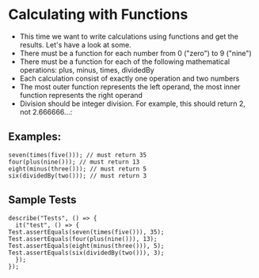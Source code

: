 # Calculating with Functions

- This time we want to write calculations using functions and get the results. Let's have a look at some.
- There must be a function for each number from 0 ("zero") to 9 ("nine")
- There must be a function for each of the following mathematical operations: plus, minus, times, dividedBy
- Each calculation consist of exactly one operation and two numbers
- The most outer function represents the left operand, the most inner function represents the right operand
- Division should be integer division. For example, this should return 2, not 2.666666...:

## Examples:

```
seven(times(five())); // must return 35
four(plus(nine())); // must return 13
eight(minus(three())); // must return 5
six(dividedBy(two())); // must return 3

```

## Sample Tests

```
describe("Tests", () => {
  it("test", () => {
Test.assertEquals(seven(times(five())), 35);
Test.assertEquals(four(plus(nine())), 13);
Test.assertEquals(eight(minus(three())), 5);
Test.assertEquals(six(dividedBy(two())), 3);
  });
});

```
